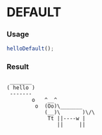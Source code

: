 
DEFAULT
===

### Usage

```js
helloDefault();
```

### Result

```
 _______
( hello )
 -------
        o   ^__^
         o  (Oo)\_______
            (__)\       )\/\
             Tt ||----w |
                ||     ||
```
    